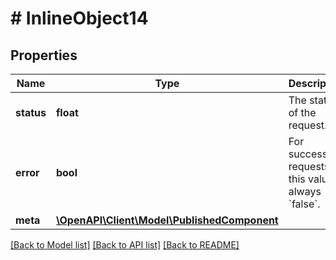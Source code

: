 # # InlineObject14

## Properties

Name | Type | Description | Notes
------------ | ------------- | ------------- | -------------
**status** | **float** | The status of the request. |
**error** | **bool** | For successful requests, this value is always &#x60;false&#x60;. |
**meta** | [**\OpenAPI\Client\Model\PublishedComponent**](PublishedComponent.md) |  |

[[Back to Model list]](../../README.md#models) [[Back to API list]](../../README.md#endpoints) [[Back to README]](../../README.md)
